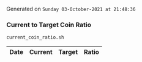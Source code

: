 Generated on `Sunday 03-October-2021 at 21:48:36`

### Current to Target Coin Ratio
`current_coin_ratio.sh`

Date|Current|Target|Ratio
---|---|---|---

